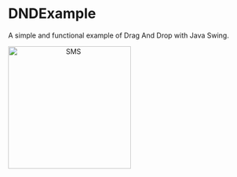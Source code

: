 # DNDExample
A simple and functional example of Drag And Drop with Java Swing.

<div align="center" style="float: left">
  <img alt="SMS" width="250" src="https://raw.githubusercontent.com/krismorte/DNDExamplesrc/main/resources/screeshot/Screen00.jpg" />
</div>
